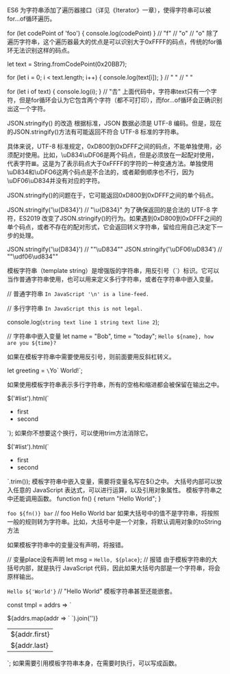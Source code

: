 ES6 为字符串添加了遍历器接口（详见《Iterator》一章），使得字符串可以被for...of循环遍历。

for (let codePoint of 'foo') {
  console.log(codePoint)
}
// "f"
// "o"
// "o"
除了遍历字符串，这个遍历器最大的优点是可以识别大于0xFFFF的码点，传统的for循环无法识别这样的码点。

let text = String.fromCodePoint(0x20BB7);

for (let i = 0; i < text.length; i++) {
  console.log(text[i]);
}
// " "
// " "

for (let i of text) {
  console.log(i);
}
// "𠮷"
上面代码中，字符串text只有一个字符，但是for循环会认为它包含两个字符（都不可打印），而for...of循环会正确识别出这一个字符。


JSON.stringify() 的改造
根据标准，JSON 数据必须是 UTF-8 编码。但是，现在的JSON.stringify()方法有可能返回不符合 UTF-8 标准的字符串。

具体来说，UTF-8 标准规定，0xD800到0xDFFF之间的码点，不能单独使用，必须配对使用。比如，\uD834\uDF06是两个码点，但是必须放在一起配对使用，代表字符𝌆。这是为了表示码点大于0xFFFF的字符的一种变通方法。单独使用\uD834和\uDFO6这两个码点是不合法的，或者颠倒顺序也不行，因为\uDF06\uD834并没有对应的字符。

JSON.stringify()的问题在于，它可能返回0xD800到0xDFFF之间的单个码点。

JSON.stringify('\u{D834}') // "\u{D834}"
为了确保返回的是合法的 UTF-8 字符，ES2019 改变了JSON.stringify()的行为。如果遇到0xD800到0xDFFF之间的单个码点，或者不存在的配对形式，它会返回转义字符串，留给应用自己决定下一步的处理。

JSON.stringify('\u{D834}') // ""\\uD834""
JSON.stringify('\uDF06\uD834') // ""\\udf06\\ud834""


模板字符串（template string）是增强版的字符串，用反引号（`）标识。它可以当作普通字符串使用，也可以用来定义多行字符串，或者在字符串中嵌入变量。

// 普通字符串
`In JavaScript '\n' is a line-feed.`

// 多行字符串
`In JavaScript this is
 not legal.`

console.log(`string text line 1
string text line 2`);

// 字符串中嵌入变量
let name = "Bob", time = "today";
`Hello ${name}, how are you ${time}?`

如果在模板字符串中需要使用反引号，则前面要用反斜杠转义。

let greeting = `\`Yo\` World!`;

如果使用模板字符串表示多行字符串，所有的空格和缩进都会被保留在输出之中。

$('#list').html(`
<ul>
  <li>first</li>
  <li>second</li>
</ul>
`);
如果你不想要这个换行，可以使用trim方法消除它。

$('#list').html(`
<ul>
  <li>first</li>
  <li>second</li>
</ul>
`.trim());
模板字符串中嵌入变量，需要将变量名写在${}之中。
大括号内部可以放入任意的 JavaScript 表达式，可以进行运算，以及引用对象属性。
模板字符串之中还能调用函数。
function fn() {
  return "Hello World";
}

`foo ${fn()} bar`
// foo Hello World bar
如果大括号中的值不是字符串，将按照一般的规则转为字符串。比如，大括号中是一个对象，将默认调用对象的toString方法

如果模板字符串中的变量没有声明，将报错。

// 变量place没有声明
let msg = `Hello, ${place}`;
// 报错
由于模板字符串的大括号内部，就是执行 JavaScript 代码，因此如果大括号内部是一个字符串，将会原样输出。

`Hello ${'World'}`
// "Hello World"
模板字符串甚至还能嵌套。

const tmpl = addrs => `
  <table>
  ${addrs.map(addr => `
    <tr><td>${addr.first}</td></tr>
    <tr><td>${addr.last}</td></tr>
  `).join('')}
  </table>
`;
如果需要引用模板字符串本身，在需要时执行，可以写成函数。


